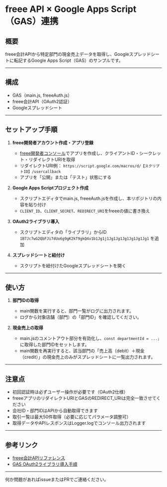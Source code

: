 # freee API × Google Apps Script（GAS）連携

## 概要
freee会計APIから特定部門の現金売上データを取得し、Googleスプレッドシートに転記するGoogle Apps Script（GAS）のサンプルです。

---

## 構成
- GAS（main.js, freeeAuth.js）
- freee会計API（OAuth2認証）
- Googleスプレッドシート

---

## セットアップ手順

1. **freee開発者アカウント作成・アプリ登録**
   - [freee開発者コンソール](https://developer.freee.co.jp/)でアプリを作成し、クライアントID・シークレット・リダイレクトURIを取得
   - リダイレクトURI例：
     `https://script.google.com/macros/d/【スクリプトID】/usercallback`
   - アプリを「公開」または「テスト」状態にする

2. **Google Apps Scriptプロジェクト作成**
   - スクリプトエディタでmain.js, freeeAuth.jsを作成し、本リポジトリの内容を貼り付け
   - `CLIENT_ID`、`CLIENT_SECRET`、`REDIRECT_URI`をfreeeの値に書き換え

3. **OAuth2ライブラリ導入**
   - スクリプトエディタの「ライブラリ」からID `1B7Jc7wG2QbFJi7dUo6g9gK2kT9gkQ4v1b1Jg1j1Jg1Jg1Jg1Jg1Jg1Jg1` を追加

4. **スプレッドシートと紐付け**
   - スクリプトを紐付けたGoogleスプレッドシートを開く

---

## 使い方

1. **部門IDの取得**
   - main関数を実行すると、部門一覧がログに出力されます。
   - ログから対象店舗（部門）の「部門ID」を確認してください。

2. **現金売上の取得**
   - main.jsのコメントアウト部分を有効化し、`const departmentId = ...;`に取得した部門IDをセットします。
   - main関数を再実行すると、該当部門の「売上高（debit）＋現金（credit）」の現金売上のみがスプレッドシートに一覧出力されます。

---

## 注意点
- 初回認証時は必ずユーザー操作が必要です（OAuth2仕様）
- freeeアプリのリダイレクトURIとGASのREDIRECT_URIは完全一致させてください
- 会社ID・部門IDはAPIから自動取得できます
- 取引一覧は最大50件取得（必要に応じてパラメータ調整可）
- 取得データやAPIレスポンスはLogger.logでコンソール出力されます

---

## 参考リンク
- [freee会計APIリファレンス](https://developer.freee.co.jp/reference/accounting/reference)
- [GAS OAuth2ライブラリ導入手順](https://github.com/googleworkspace/apps-script-oauth2)

---

何か問題があればissueまたはPRでご連絡ください。 